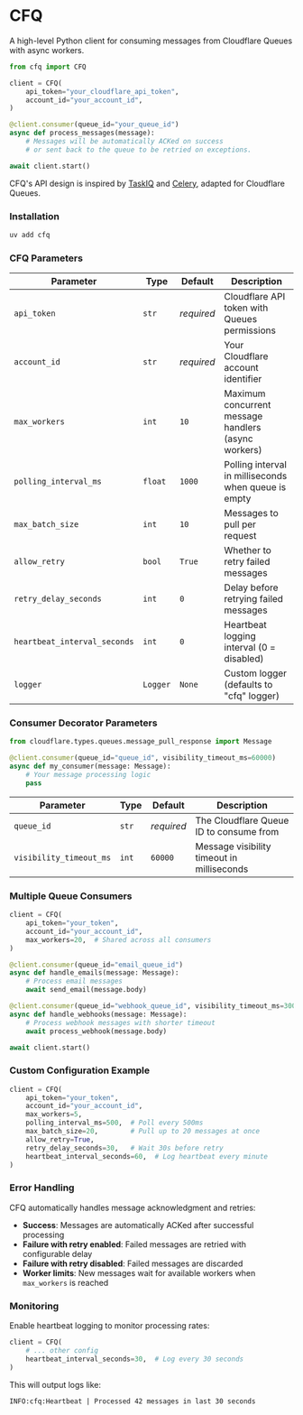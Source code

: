# CFQ

A high-level Python client for consuming messages from Cloudflare Queues with async workers.

```python
from cfq import CFQ

client = CFQ(
    api_token="your_cloudflare_api_token",
    account_id="your_account_id",
)

@client.consumer(queue_id="your_queue_id")
async def process_messages(message):
    # Messages will be automatically ACKed on success 
    # or sent back to the queue to be retried on exceptions.

await client.start()
```

CFQ's API design is inspired by [TaskIQ](https://github.com/taskiq-python/taskiq) and [Celery](https://github.com/celery/celery), adapted for Cloudflare Queues.

### Installation

```bash
uv add cfq
```

### CFQ Parameters

| Parameter | Type | Default | Description                                  |
|-----------|------|---------|----------------------------------------------|
| `api_token` | `str` | *required* | Cloudflare API token with Queues permissions |
| `account_id` | `str` | *required* | Your Cloudflare account identifier           |
| `max_workers` | `int` | `10` | Maximum concurrent message handlers (async workers) |
| `polling_interval_ms` | `float` | `1000` | Polling interval in milliseconds when queue is empty |
| `max_batch_size` | `int` | `10` | Messages to pull per request                 |
| `allow_retry` | `bool` | `True` | Whether to retry failed messages             |
| `retry_delay_seconds` | `int` | `0` | Delay before retrying failed messages        |
| `heartbeat_interval_seconds` | `int` | `0` | Heartbeat logging interval (0 = disabled)    |
| `logger` | `Logger` | `None` | Custom logger (defaults to "cfq" logger)     |

### Consumer Decorator Parameters

```python
from cloudflare.types.queues.message_pull_response import Message

@client.consumer(queue_id="queue_id", visibility_timeout_ms=60000)
async def my_consumer(message: Message):
    # Your message processing logic
    pass
```

| Parameter | Type | Default | Description |
|-----------|------|---------|-------------|
| `queue_id` | `str` | *required* | The Cloudflare Queue ID to consume from |
| `visibility_timeout_ms` | `int` | `60000` | Message visibility timeout in milliseconds |


### Multiple Queue Consumers

```python
client = CFQ(
    api_token="your_token",
    account_id="your_account_id",
    max_workers=20,  # Shared across all consumers
)

@client.consumer(queue_id="email_queue_id")
async def handle_emails(message: Message):
    # Process email messages
    await send_email(message.body)

@client.consumer(queue_id="webhook_queue_id", visibility_timeout_ms=30000)
async def handle_webhooks(message: Message):
    # Process webhook messages with shorter timeout
    await process_webhook(message.body)

await client.start()
```

### Custom Configuration Example

```python
client = CFQ(
    api_token="your_token",
    account_id="your_account_id",
    max_workers=5,
    polling_interval_ms=500,  # Poll every 500ms
    max_batch_size=20,        # Pull up to 20 messages at once
    allow_retry=True,
    retry_delay_seconds=30,   # Wait 30s before retry
    heartbeat_interval_seconds=60,  # Log heartbeat every minute
)
```

### Error Handling

CFQ automatically handles message acknowledgment and retries:

- **Success**: Messages are automatically ACKed after successful processing
- **Failure with retry enabled**: Failed messages are retried with configurable delay
- **Failure with retry disabled**: Failed messages are discarded
- **Worker limits**: New messages wait for available workers when `max_workers` is reached

### Monitoring

Enable heartbeat logging to monitor processing rates:

```python
client = CFQ(
    # ... other config
    heartbeat_interval_seconds=30,  # Log every 30 seconds
)
```

This will output logs like:
```
INFO:cfq:Heartbeat | Processed 42 messages in last 30 seconds
```